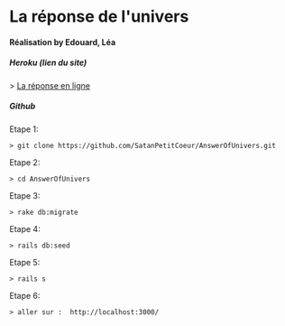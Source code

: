 <h1>La réponse de l'univers</h1>
<h4>Réalisation by Edouard, Léa</h4>

<h5>Heroku (lien du site)</h5>
    >  <a href="https://guarded-shelf-99883.herokuapp.com/">La réponse en ligne</a>

<h5>Github</h5>

Etape 1:   

    > git clone https://github.com/SatanPetitCoeur/AnswerOfUnivers.git

Etape 2: 

    > cd AnswerOfUnivers
    
Etape 3:

    > rake db:migrate 
     
Etape 4:

    > rails db:seed
   
Etape 5:  

    > rails s
    
Etape 6:  

    > aller sur :  http://localhost:3000/
